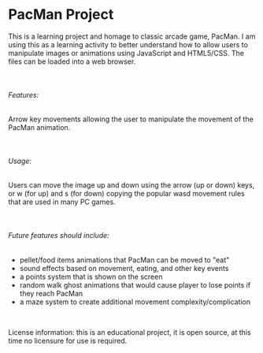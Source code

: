 <h1>PacMan Project</h1>
<p>
This is a learning project and homage to classic arcade game, PacMan. I am using this as a learning activity to better understand how to allow users to manipulate images or animations using JavaScript and HTML5/CSS. The files can be loaded into a web browser.
</p>
<br>

<h6>Features:</h6>
<p>Arrow key movements allowing the user to manipulate the movement of the PacMan animation. </p>
<br>

<h6>Usage:</h6> 
<p>Users can move the image up and down using the arrow (up or down) keys, or w (for up) and s (for down) copying the popular wasd movement rules that are used in many PC games.
</p>
<br>

<h6>Future features should include: </h6>
<ul>
<li>pellet/food items animations that PacMan can be moved to "eat"</li>
<li>sound effects based on movement, eating, and other key events</li>
<li>a points system that is shown on the screen</li>
<li>random walk ghost animations that would cause player to lose points if they reach PacMan</li>
<li>a maze system to create additional movement complexity/complication</li>
</ul>
<br>

<p>License information: this is an educational project, it is open source, at this time no licensure for use is required.
</p>